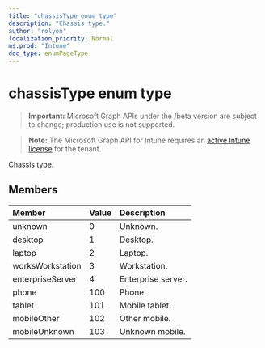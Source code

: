 ```yaml
---
title: "chassisType enum type"
description: "Chassis type."
author: "rolyon"
localization_priority: Normal
ms.prod: "Intune"
doc_type: enumPageType
---
```


# chassisType enum type

> **Important:** Microsoft Graph APIs under the /beta version are subject to change; production use is not supported.

> **Note:** The Microsoft Graph API for Intune requires an [active Intune license](https://go.microsoft.com/fwlink/?linkid=839381) for the tenant.

Chassis type.

## Members
|Member|Value|Description|
|:---|:---|:---|
|unknown|0|Unknown.|
|desktop|1|Desktop.|
|laptop|2|Laptop.|
|worksWorkstation|3|Workstation.|
|enterpriseServer|4|Enterprise server.|
|phone|100|Phone.|
|tablet|101|Mobile tablet.|
|mobileOther|102|Other mobile.|
|mobileUnknown|103|Unknown mobile.|



